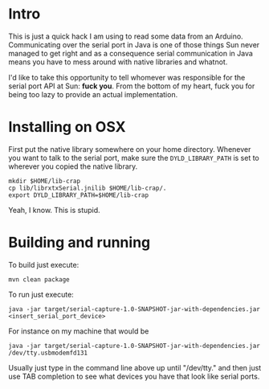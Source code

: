 # Intro

This is just a quick hack I am using to read some data from an
Arduino.  Communicating over the serial port in Java is one of those
things Sun never managed to get right and as a consequence serial
communication in Java means you have to mess around with native
libraries and whatnot.

I'd like to take this opportunity to tell whomever was responsible for
the serial port API at Sun: **fuck you**.  From the bottom of my
heart, fuck you for being too lazy to provide an actual
implementation.

# Installing on OSX

First put the native library somewhere on your home directory.
Whenever you want to talk to the serial port, make sure the
`DYLD_LIBRARY_PATH` is set to wherever you copied the native library.

    mkdir $HOME/lib-crap
    cp lib/librxtxSerial.jnilib $HOME/lib-crap/.
    export DYLD_LIBRARY_PATH=$HOME/lib-crap

Yeah, I know.  This is stupid.

# Building and running

To build just execute:

    mvn clean package

To run just execute:

    java -jar target/serial-capture-1.0-SNAPSHOT-jar-with-dependencies.jar <insert_serial_port_device>

For instance on my machine that would be

    java -jar target/serial-capture-1.0-SNAPSHOT-jar-with-dependencies.jar /dev/tty.usbmodemfd131 

Usually just type in the command line above up until "/dev/tty." and
then just use TAB completion to see what devices you have that look
like serial ports.

